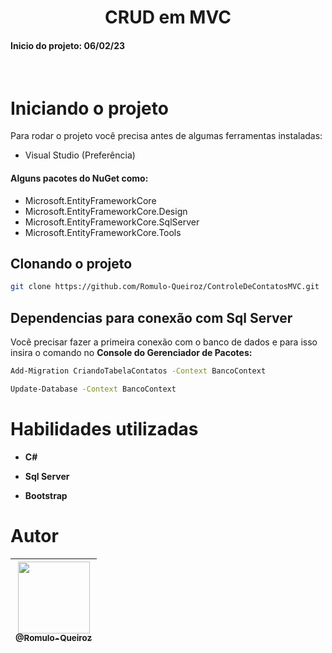 <h1 align="center">CRUD em MVC</h1>
<h4><strong>Inicio do projeto:</strong> 06/02/23</h4>

<br />

# Iniciando o projeto
Para rodar o projeto você precisa antes de algumas ferramentas instaladas:
* Visual Studio (Preferência)
#### Alguns pacotes do NuGet como:
* Microsoft.EntityFrameworkCore
* Microsoft.EntityFrameworkCore.Design
* Microsoft.EntityFrameworkCore.SqlServer
* Microsoft.EntityFrameworkCore.Tools

## Clonando o projeto
```bash
git clone https://github.com/Romulo-Queiroz/ControleDeContatosMVC.git
```

## Dependencias para conexão com Sql Server 
Você precisar fazer a primeira conexão com o banco de dados e para isso insira o comando no <strong>Console do Gerenciador de Pacotes:</strong> 
```bash
Add-Migration CriandoTabelaContatos -Context BancoContext
```

```bash
Update-Database -Context BancoContext
```


# Habilidades utilizadas

 - **C#**
 
 - **Sql Server**
 
 - **Bootstrap**


# Autor
<div align="center">

| [<img src="https://github.com/Romulo-Queiroz.png?size=115" width=115><br><sub>@Romulo-Queiroz</sub>](https://github.com/Romulo-Queiroz) |
| :-------------------------------------------------------------------------------------------------------------------------------------: |

</div>
